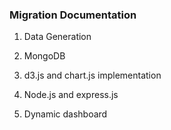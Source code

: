 ### Migration Documentation

1. Data Generation

2. MongoDB 

3. d3.js and chart.js implementation

4. Node.js and express.js

5. Dynamic dashboard


